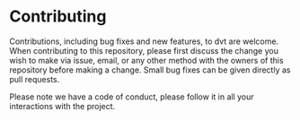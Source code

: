# Contributing

Contributions, including bug fixes and new features, to
dvt are welcome. When contributing to this repository,
please first discuss the change you wish to make via issue,
email, or any other method with the owners of this repository
before making a change. Small bug fixes can be given directly
as pull requests.

Please note we have a code of conduct, please follow it in
all your interactions with the project.
